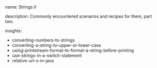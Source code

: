 name: Strings II

description: Commonly encountered scenarios and recipes for them, part two.

insights:
  - converting-numbers-to-strings
  - converting-a-string-to-upper-or-lower-case
  - using-printstream-format-to-format-a-string-before-printing
  - use-strings-in-a-switch-statement
  - relative-url-s-in-java
 

